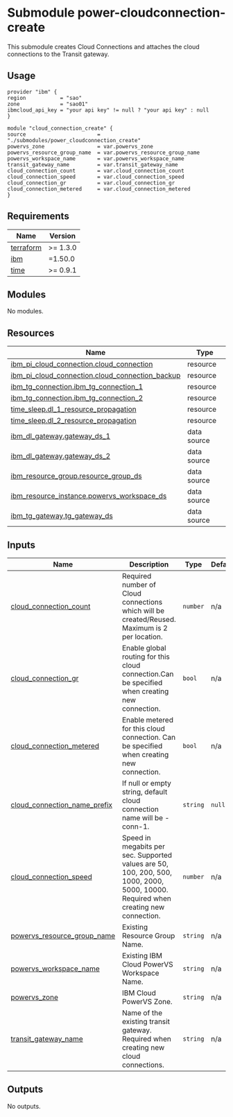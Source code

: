 # Submodule power-cloudconnection-create

This submodule creates Cloud Connections and attaches the cloud connections to the Transit gateway.

## Usage
```hcl
provider "ibm" {
region           = "sao"
zone             = "sao01"
ibmcloud_api_key = "your api key" != null ? "your api key" : null
}

module "cloud_connection_create" {
source                       = "./submodules/power_cloudconnection_create"
powervs_zone                 = var.powervs_zone
powervs_resource_group_name  = var.powervs_resource_group_name
powervs_workspace_name       = var.powervs_workspace_name
transit_gateway_name         = var.transit_gateway_name
cloud_connection_count       = var.cloud_connection_count
cloud_connection_speed       = var.cloud_connection_speed
cloud_connection_gr          = var.cloud_connection_gr
cloud_connection_metered     = var.cloud_connection_metered
}
```

<!-- BEGINNING OF PRE-COMMIT-TERRAFORM DOCS HOOK -->
## Requirements

| Name | Version |
|------|---------|
| <a name="requirement_terraform"></a> [terraform](#requirement\_terraform) | >= 1.3.0 |
| <a name="requirement_ibm"></a> [ibm](#requirement\_ibm) | =1.50.0 |
| <a name="requirement_time"></a> [time](#requirement\_time) | >= 0.9.1 |

## Modules

No modules.

## Resources

| Name | Type |
|------|------|
| [ibm_pi_cloud_connection.cloud_connection](https://registry.terraform.io/providers/IBM-Cloud/ibm/1.50.0/docs/resources/pi_cloud_connection) | resource |
| [ibm_pi_cloud_connection.cloud_connection_backup](https://registry.terraform.io/providers/IBM-Cloud/ibm/1.50.0/docs/resources/pi_cloud_connection) | resource |
| [ibm_tg_connection.ibm_tg_connection_1](https://registry.terraform.io/providers/IBM-Cloud/ibm/1.50.0/docs/resources/tg_connection) | resource |
| [ibm_tg_connection.ibm_tg_connection_2](https://registry.terraform.io/providers/IBM-Cloud/ibm/1.50.0/docs/resources/tg_connection) | resource |
| [time_sleep.dl_1_resource_propagation](https://registry.terraform.io/providers/hashicorp/time/latest/docs/resources/sleep) | resource |
| [time_sleep.dl_2_resource_propagation](https://registry.terraform.io/providers/hashicorp/time/latest/docs/resources/sleep) | resource |
| [ibm_dl_gateway.gateway_ds_1](https://registry.terraform.io/providers/IBM-Cloud/ibm/1.50.0/docs/data-sources/dl_gateway) | data source |
| [ibm_dl_gateway.gateway_ds_2](https://registry.terraform.io/providers/IBM-Cloud/ibm/1.50.0/docs/data-sources/dl_gateway) | data source |
| [ibm_resource_group.resource_group_ds](https://registry.terraform.io/providers/IBM-Cloud/ibm/1.50.0/docs/data-sources/resource_group) | data source |
| [ibm_resource_instance.powervs_workspace_ds](https://registry.terraform.io/providers/IBM-Cloud/ibm/1.50.0/docs/data-sources/resource_instance) | data source |
| [ibm_tg_gateway.tg_gateway_ds](https://registry.terraform.io/providers/IBM-Cloud/ibm/1.50.0/docs/data-sources/tg_gateway) | data source |

## Inputs

| Name | Description | Type | Default | Required |
|------|-------------|------|---------|:--------:|
| <a name="input_cloud_connection_count"></a> [cloud\_connection\_count](#input\_cloud\_connection\_count) | Required number of Cloud connections which will be created/Reused. Maximum is 2 per location. | `number` | n/a | yes |
| <a name="input_cloud_connection_gr"></a> [cloud\_connection\_gr](#input\_cloud\_connection\_gr) | Enable global routing for this cloud connection.Can be specified when creating new connection. | `bool` | n/a | yes |
| <a name="input_cloud_connection_metered"></a> [cloud\_connection\_metered](#input\_cloud\_connection\_metered) | Enable metered for this cloud connection. Can be specified when creating new connection. | `bool` | n/a | yes |
| <a name="input_cloud_connection_name_prefix"></a> [cloud\_connection\_name\_prefix](#input\_cloud\_connection\_name\_prefix) | If null or empty string, default cloud connection name will be <zone>-conn-1. | `string` | `null` | no |
| <a name="input_cloud_connection_speed"></a> [cloud\_connection\_speed](#input\_cloud\_connection\_speed) | Speed in megabits per sec. Supported values are 50, 100, 200, 500, 1000, 2000, 5000, 10000. Required when creating new connection. | `number` | n/a | yes |
| <a name="input_powervs_resource_group_name"></a> [powervs\_resource\_group\_name](#input\_powervs\_resource\_group\_name) | Existing Resource Group Name. | `string` | n/a | yes |
| <a name="input_powervs_workspace_name"></a> [powervs\_workspace\_name](#input\_powervs\_workspace\_name) | Existing IBM Cloud PowerVS Workspace Name. | `string` | n/a | yes |
| <a name="input_powervs_zone"></a> [powervs\_zone](#input\_powervs\_zone) | IBM Cloud PowerVS Zone. | `string` | n/a | yes |
| <a name="input_transit_gateway_name"></a> [transit\_gateway\_name](#input\_transit\_gateway\_name) | Name of the existing transit gateway. Required when creating new cloud connections. | `string` | n/a | yes |

## Outputs

No outputs.
<!-- END OF PRE-COMMIT-TERRAFORM DOCS HOOK -->
